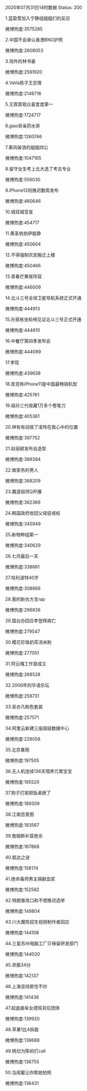 2020年07月31日14时数据
Status: 200

1.蓝盈莹加入宁静组姐姐们的反应

微博热度:3575285

2.中国不会承认香港BNO护照

微博热度:2608053

3.场外的林书豪

微博热度:2561920

4.VaVa孩子王恋情

微博热度:2146716

5.王霏霏观众喜爱度第一

微博热度:1724717

6.giao哥亲药水哥

微博热度:1260746

7.乘风破浪的姐姐四公

微博热度:1047165

8.留守女生考上北大选了考古专业

微博热度:556030

9.iPhone12将推迟数周发布

微博热度:460646

10.镜双城官宣

微博热度:454717

11.黄圣依拍伊能静

微博热度:450604

12.不得强制农民搬迁上楼

微博热度:450466

13.青春芒果夜阵容

微博热度:446009

14.北斗三号全球卫星导航系统正式开通

微博热度:444913

15.孙家栋坐轮椅见证北斗三号正式开通

微博热度:444610

16.中餐厅第四季发布会

微博热度:444089

17.李现

微博热度:439638

18.库克称iPhone11是中国最畅销机型

微博热度:425761

19.祖孙三代收藏1万多个卷笔刀

微博热度:405361

20.林有有动摇了凌玲在我心中的位置

微博热度:397752

21.赵丽颖发布会造型

微博热度:389394

22.做家务的男人

微博热度:368209

23.魔道祖师Q开播

微博热度:362369

24.韩国政府收回父母惩戒权

微博热度:345949

25.新物种组第一

微博热度:340629

26.七月最后一天

微博热度:338661

27.哈利波特40岁

微博热度:308666

28.我的新衣方言rap

微博热度:296836

29.国台办回应李登辉病亡

微博热度:279547

30.樱花珍珠奶茶汤米粉

微博热度:277051

31.阿云嘎工作室成立

微博热度:268528

32.2006年的华语乐坛

微博热度:258731

33.吴亦凡粉色套装

微博热度:257571

34.阿里云新建三座超级数据中心

微博热度:228058

35.北京暴雨

微博热度:197505

36.无人机连续136天喂养兀鹫宝宝

微博热度:195520

37.狗子打架把饭桌掀了

微博热度:189309

38.江南百景图

微博热度:183567

39.詹姆斯补篮绝杀

微博热度:167868

40.抵达之谜

微博热度:158174

41.绝命毒师男主捐献血浆

微博热度:152582

42.特朗普改口称不想推迟选举

微博热度:149804

43.川大魔性招生视频制作者回应

微博热度:144108

44.三星苏州电脑工厂只保留研发部门

微博热度:144020

45.浓眉34分

微博热度:142137

46.上海坚持房住不炒

微博热度:141436

47.起底曲阜女德班背后团体

微博热度:139920

48.苹果1比4拆股

微博热度:139688

49.杨玏为陈屿打call

微博热度:136755

50.当闺蜜让你帮她拍照

微博热度:136431

